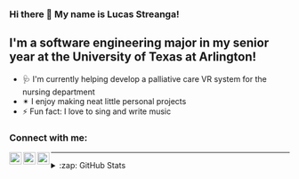 ### Hi there 👋 My name is Lucas Streanga!
## I'm a software engineering major in my senior year at the University of Texas at Arlington!

- 🩺 I'm currently helping develop a palliative care VR system for the nursing department
- ✴ I enjoy making neat little personal projects
- ⚡ Fun fact: I love to sing and write music

### Connect with me:

[<img align="left" alt="LinkedIn" width="22px" src="https://cdn.jsdelivr.net/npm/simple-icons@v3/icons/linkedin.svg" />][linkedin]
[<img align="left" alt="Instagram" width="22px" src="https://cdn.jsdelivr.net/npm/simple-icons@v3/icons/instagram.svg" />][instagram]
[<img align="left" alt="Stackoverflow" width="22px" src="https://cdn.jsdelivr.net/npm/simple-icons@v3/icons/stackoverflow.svg" />][stackoverflow]

---
<details>
  <summary>:zap: GitHub Stats</summary>

  <img align="left" alt="GitHub Stats" src="https://github-readme-stats.vercel.app/api?username=lucas-streanga&show_icons=true&hide_border=true" />
</details>

[instagram]: https://www.instagram.com/lucas_streanga/
[linkedin]: https://linkedin.com/in/lucas-streanga-1a16891ab
[stackoverflow]: https://stackoverflow.com/users/14140258/lucas-streanga
